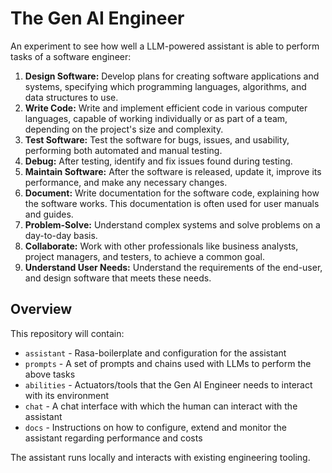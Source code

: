 # The Gen AI Engineer

An experiment to see how well a LLM-powered assistant is able to perform tasks of a software engineer:

1. **Design Software:** Develop plans for creating software applications and systems, specifying which programming languages, algorithms, and data structures to use.
2. **Write Code:** Write and implement efficient code in various computer languages, capable of working individually or as part of a team, depending on the project's size and complexity.
3. **Test Software:** Test the software for bugs, issues, and usability, performing both automated and manual testing.
4. **Debug:** After testing, identify and fix issues found during testing.
5. **Maintain Software:** After the software is released, update it, improve its performance, and make any necessary changes.
6. **Document:** Write documentation for the software code, explaining how the software works. This documentation is often used for user manuals and guides.
7. **Problem-Solve:** Understand complex systems and solve problems on a day-to-day basis.
8. **Collaborate:** Work with other professionals like business analysts, project managers, and testers, to achieve a common goal.
9. **Understand User Needs:** Understand the requirements of the end-user, and design software that meets these needs.

## Overview

This repository will contain:

* `assistant` - Rasa-boilerplate and configuration for the assistant
* `prompts` - A set of prompts and chains used with LLMs to perform the above tasks
* `abilities` - Actuators/tools that the Gen AI Engineer needs to interact with its environment
* `chat` - A chat interface with which the human can interact with the assistant
* `docs` - Instructions on how to configure, extend and monitor the assistant regarding performance and costs

The assistant runs locally and interacts with existing engineering tooling.
